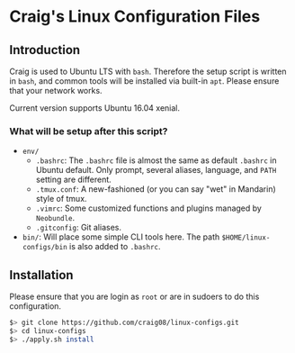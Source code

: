 # Craig's Linux Configuration Files

## Introduction

Craig is used to Ubuntu LTS with `bash`. Therefore the setup script is written in `bash`, and common tools will be installed via built-in `apt`. Please ensure that your network works.

Current version supports Ubuntu 16.04 xenial.

### What will be setup after this script?

- `env/`
  - `.bashrc`: The `.bashrc` file is almost the same as default `.bashrc` in Ubuntu default. Only prompt, several aliases, language, and `PATH` setting are different.
  - `.tmux.conf`: A new-fashioned (or you can say "wet" in Mandarin) style of tmux.
  - `.vimrc`: Some customized functions and plugins managed by `Neobundle`.
  - `.gitconfig`: Git aliases.
- `bin/`: Will place some simple CLI tools here. The path `$HOME/linux-configs/bin` is also added to `.bashrc`.


## Installation

Please ensure that you are login as `root` or are in sudoers to do this configuration.

```sh
$> git clone https://github.com/craig08/linux-configs.git
$> cd linux-configs
$> ./apply.sh install
```
